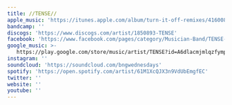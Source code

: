 ```yaml
---
title: //TENSE//
apple_music: 'https://itunes.apple.com/album/turn-it-off-remixes/416008794'
bandcamp: ''
discogs: 'https://www.discogs.com/artist/1850893-TENSE'
facebook: 'https://www.facebook.com/pages/category/Musician-Band/TENSE-103169403053195'
google_music: >-
   https://play.google.com/store/music/artist/TENSE?id=A6dlacmjmlqzfymp6z3j3skdhga
instagram: ''
soundcloud: 'https://soundcloud.com/bngwednesdays'
spotify: 'https://open.spotify.com/artist/61M1XcQJX3n9VdUbEmgfEC'
twitter: ''
website: ''
youtube: ''
---
```

